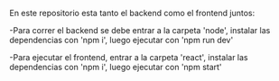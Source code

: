 En este repositorio esta tanto el backend como el frontend juntos:

-Para correr el backend se debe entrar a la carpeta 'node', instalar las dependencias con 'npm i', luego
ejecutar con 'npm run dev'

-Para ejecutar el frontend, entrar a la carpeta 'react', instalar las dependencias con 'npm i', luego
ejecutar con 'npm start'
